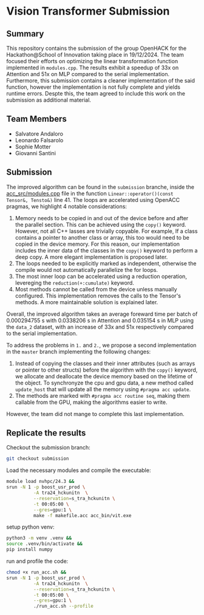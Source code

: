 # Vision Transformer Submission

## Summary

This repository contains the submission of the group OpenHACK
for the Hackathon@School of Innovation taking place in 19/12/2024.
The team focused their efforts on optimizing the linear transformation
function implemented in `modules.cpp`. The results exhibit a speedup of
33x on Attention and 51x on MLP compared to the serial implementation.
Furthermore, this submission contains a cleaner implementation of
the said function, however the implementation is not fully complete
and yields runtime errors. Despte this, the team agreed to include
this work on the submission as additional material.

## Team Members

- Salvatore Andaloro
- Leonardo Falsarolo
- Sophie Motter
- Giovanni Santini

## Submission

The improved algorithm can be found in the `submission` branche,
inside the  [acc_src/modules.cpp](./acc_src/modules.cpp) file
in the function `Linear::operator()(const Tensor&, Tensto&)` line 41.
The loops are accelerated using OpenACC pragmas, we highlight 4 notable
considerations:
1. Memory needs to be copied in and out of the device before and after the
   parallel section. This can be achieved using the `copy()` keyword.
   However, not all C++ lasses are trivially copyable. For example, If
   a class contains a pointer to another class or array, this too would
   need to be copied in the device memory. For this reason, our implementation
   includes the inner data of the classes in the `copy()` keyword to perform
   a deep copy. A more elegant implementation is proposed later.
2. The loops needed to be explicitly marked as independent, otherwise
   the compile would not automatically parallelize the for loops.
3. The most inner loop can be accelerated using a reduction operation,
   levereging the `reduction(+:cumulate)` keyword.
4. Most methods cannot be called from the device unless manually configured.
   This implementation removes the calls to the Tensor's methods. A more
   maintainable solution is explained later.

Overall, the improved algorithm takes an average foreward time per batch 
of 0.000294755 s with 0.0338206 s in Attention and 0.035154 s in MLP
using the `data_2` dataset, with an increase of 33x and 51x respectively
compared to the serial implementation.

To address the problems in `1.` and `2.`, we propose a second implementation
in the `master` branch implementing the following changes:
1. Instead of copying the classes and their inner attributes (such as arrays
   or pointer to other structs) before the algorithm with the `copy()` keyword,
   we allocate and deallocate the device memory based on the lifetime
   of the object. To synchronyze the cpu and gpu data, a new method
   called `update_host` that will update all the memory using `#pragma acc update`.
2. The methods are marked with `#pragma acc routine seq`, making them
   callable from the GPU, making the algorithms easier to write.

However, the team did not mange to complete this last implementation.

## Replicate the results

Checkout the submission branch:

```bash
git checkout submission
```

Load the necessary modules and compile the executable:

```bash
module load nvhpc/24.3 &&
srun -N 1 -p boost_usr_prod \
          -A tra24_hckunitn  \
          --reservation=s_tra_hckunitn \
          -t 00:05:00 \
          --gres=gpu:1 \
          make -f makefile.acc acc_bin/vit.exe
```

setup python venv:

```bash
python3 -m venv .venv &&
source .venv/bin/activate &&
pip install numpy
```

run and profile the code:

```bash
chmod +x run_acc.sh &&
srun -N 1 -p boost_usr_prod \
          -A tra24_hckunitn  \
          --reservation=s_tra_hckunitn \
          -t 00:05:00 \
          --gres=gpu:1 \
          ./run_acc.sh --profile
```
